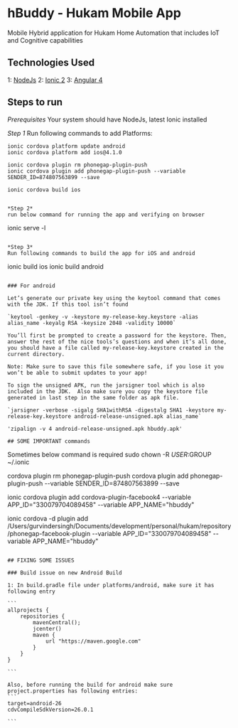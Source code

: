 # hBuddy - Hukam Mobile App

Mobile Hybrid application for Hukam Home Automation that includes IoT and Cognitive capabilities

## Technologies Used

1: [NodeJs](https://nodejs.org/en/)
2: [Ionic 2](http://ionic.io/2)
3: [Angular 4](https://angular.io/)

## Steps to run

*Prerequisites*
Your system should have NodeJs, latest Ionic installed

*Step 1*
Run following commands to add Platforms:
```
ionic cordova platform update android
ionic cordova platform add ios@4.1.0

ionic cordova plugin rm phonegap-plugin-push
ionic cordova plugin add phonegap-plugin-push --variable SENDER_ID=874807563899 --save

ionic cordova build ios

```
```

*Step 2*
run below command for running the app and verifying on browser
```
ionic serve -l
```

*Step 3*
Run following commands to build the app for iOS and android
```
ionic build ios
ionic build android

```

### For android

Let’s generate our private key using the keytool command that comes with the JDK. If this tool isn’t found

`keytool -genkey -v -keystore my-release-key.keystore -alias alias_name -keyalg RSA -keysize 2048 -validity 10000`

You’ll first be prompted to create a password for the keystore. Then, answer the rest of the nice tools’s questions and when it’s all done, you should have a file called my-release-key.keystore created in the current directory.

Note: Make sure to save this file somewhere safe, if you lose it you won’t be able to submit updates to your app!

To sign the unsigned APK, run the jarsigner tool which is also included in the JDK.  Also make sure you copy the keystore file generated in last step in the same folder as apk file.

`jarsigner -verbose -sigalg SHA1withRSA -digestalg SHA1 -keystore my-release-key.keystore android-release-unsigned.apk alias_name`

'zipalign -v 4 android-release-unsigned.apk hbuddy.apk'

## SOME IMPORTANT commands
```
Sometimes below command is required
sudo chown -R $USER:$GROUP ~/.ionic

cordova plugin rm phonegap-plugin-push
cordova plugin add phonegap-plugin-push --variable SENDER_ID=874807563899 --save

ionic cordova plugin add cordova-plugin-facebook4 --variable APP_ID="330079704089458" --variable APP_NAME="hbuddy"

ionic cordova -d plugin add /Users/gurvindersingh/Documents/development/personal/hukam/repository/phonegap-facebook-plugin --variable APP_ID="330079704089458" --variable APP_NAME="hbuddy"

````

## FIXING SOME ISSUES

### Build issue on new Android Build

1: In build.gradle file under platforms/android, make sure it has following entry

```
allprojects {
    repositories {
        mavenCentral();
        jcenter()
        maven {
            url "https://maven.google.com"
        }
    }
}

```

Also, before running the build for android make sure project.properties has following entries:
```
target=android-26
cdvCompileSdkVersion=26.0.1

```
